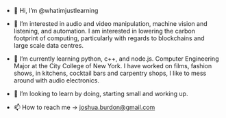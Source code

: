 - 👋 Hi, I’m @whatimjustlearning

- 👀 I’m interested in audio and video manipulation, machine vision and listening, and automation. I am interested in lowering the carbon footprint of 
     computing, particularly with regards to blockchains and large scale data centres.

- 🌱 I’m currently learning python, c++, and node.js. Computer Engineering Major at the City College of New York. I have worked on films, fashion shows, 
     in kitchens, cocktail bars and carpentry shops, I like to mess around with audio electronics.

- 💞️ I’m looking to learn by doing, starting small and working up.

- 📫 How to reach me -> joshua.burdon@gmail.com
